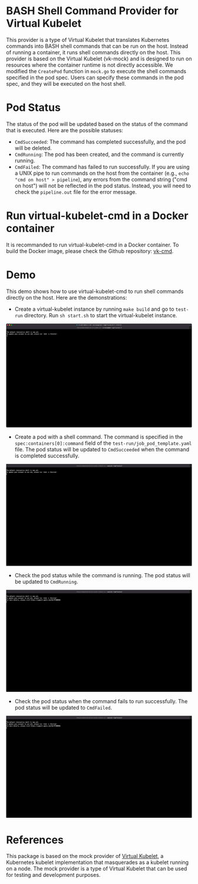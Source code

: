 
# BASH Shell Command Provider for Virtual Kubelet

This provider is a type of Virtual Kubelet that translates Kubernetes commands into BASH shell commands that can be run on the host. Instead of running a container, it runs shell commands directly on the host. This provider is based on the Virtual Kubelet (vk-mock) and is designed to run on resources where the container runtime is not directly accessible. We modified the `CreatePod` function in `mock.go` to execute the shell commands specified in the pod spec. Users can specify these commands in the pod spec, and they will be executed on the host shell.

# Pod Status

The status of the pod will be updated based on the status of the command that is executed. Here are the possible statuses:

- `CmdSucceeded`: The command has completed successfully, and the pod will be deleted.
- `CmdRunning`: The pod has been created, and the command is currently running.
- `CmdFailed`: The command has failed to run successfully. If you are using a UNIX pipe to run commands on the host from the container (e.g., `echo "cmd on host" > pipeline`), any errors from the command string ("cmd on host") will not be reflected in the pod status. Instead, you will need to check the `pipeline.out` file for the error message.

# Run virtual-kubelet-cmd in a Docker container
It is recommanded to run virtual-kubelet-cmd in a Docker container. To build the Docker image, please check the Github repository: [vk-cmd](https://github.com/tsaie79/vk-cmd).



# Demo 

This demo shows how to use virtual-kubelet-cmd to run shell commands directly on the host. Here are the demonstrations:

- Create a virtual-kubelet instance by running `make build` and go to `test-run` directory. Run `sh start.sh` to start the virtual-kubelet instance.

![image](images/create_vk.gif)

- Create a pod with a shell command. The command is specified in the `spec:containers[0]:command` field of the `test-run/job_pod_template.yaml` file. The pod status will be updated to `CmdSucceeded` when the command is completed successfully.

![image](images/cmd_succeeded.gif)

- Check the pod status while the command is running. The pod status will be updated to `CmdRunning`.

![image](images/cmd_running.gif)

- Check the pod status when the command fails to run successfully. The pod status will be updated to `CmdFailed`.

![image](images/cmd_failed.gif)


# References

This package is based on the mock provider of [Virtual Kubelet](https://github.com/virtual-kubelet/virtual-kubelet), a Kubernetes kubelet implementation that masquerades as a kubelet running on a node. The mock provider is a type of Virtual Kubelet that can be used for testing and development purposes.